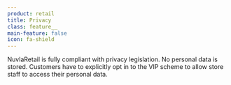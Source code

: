 ```yaml
---
product: retail
title: Privacy
class: feature__
main-feature: false
icon: fa-shield
---
```


NuvlaRetail is fully compliant with privacy legislation. No personal data is stored. Customers have to explicitly opt in to the VIP scheme to allow store staff to access their personal data. 
